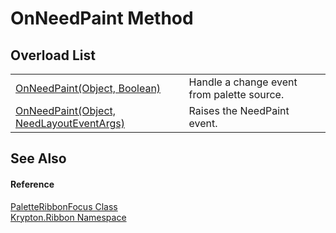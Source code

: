 # OnNeedPaint Method


## Overload List
<table>
<tr>
<td><a href="b6a293f1-e145-f72e-ccd4-ca32e5c8657d.md">OnNeedPaint(Object, Boolean)</a></td>
<td>Handle a change event from palette source.</td></tr>
<tr>
<td><a href="302d526d-0f27-d317-712d-92aab66d2d2e.md">OnNeedPaint(Object, NeedLayoutEventArgs)</a></td>
<td>Raises the NeedPaint event.</td></tr>
</table>

## See Also


#### Reference
<a href="92ac0969-0c19-a416-ef13-e564a3b6943d.md">PaletteRibbonFocus Class</a>  
<a href="1e9bc734-cff9-e9b8-f013-94cdac669794.md">Krypton.Ribbon Namespace</a>  
